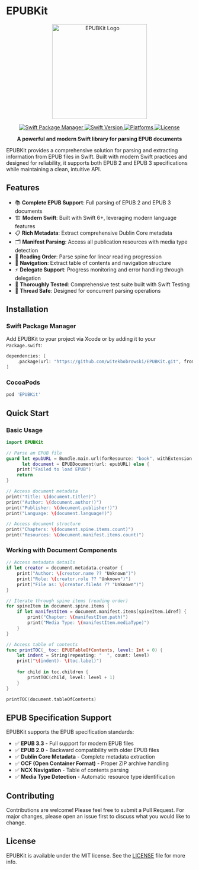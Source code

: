 # EPUBKit

<p align="center">
    <img src="EPUBKit.png" alt="EPUBKit Logo" width="256">
</p>

<p align="center">
    <a href="https://swift.org/package-manager">
        <img src="https://img.shields.io/badge/Swift%20Package%20Manager-compatible-brightgreen.svg" alt="Swift Package Manager">
    </a>
    <a href="https://swift.org">
        <img src="https://img.shields.io/endpoint?url=https%3A%2F%2Fswiftpackageindex.com%2Fapi%2Fpackages%2Fwitekbobrowski%2FEPUBKit%2Fbadge%3Ftype%3Dswift-versions" alt="Swift Version">
    </a>
    <a href="https://swiftpackageindex.com/witekbobrowski/EPUBKit">
        <img src="https://img.shields.io/endpoint?url=https%3A%2F%2Fswiftpackageindex.com%2Fapi%2Fpackages%2Fwitekbobrowski%2FEPUBKit%2Fbadge%3Ftype%3Dplatforms" alt="Platforms">
    </a>
    <a href="https://github.com/witekbobrowski/EPUBKit/blob/main/LICENSE">
        <img src="https://img.shields.io/github/license/witekbobrowski/EPUBKit" alt="License">
    </a>
</p>

<p align="center">
    <strong>A powerful and modern Swift library for parsing EPUB documents</strong>
</p>

EPUBKit provides a comprehensive solution for parsing and extracting information from EPUB files in Swift. Built with modern Swift practices and designed for reliability, it supports both EPUB 2 and EPUB 3 specifications while maintaining a clean, intuitive API.

## Features

- 📚 **Complete EPUB Support**: Full parsing of EPUB 2 and EPUB 3 documents
- 🏗️ **Modern Swift**: Built with Swift 6+, leveraging modern language features
- 📋 **Rich Metadata**: Extract comprehensive Dublin Core metadata
- 🗂️ **Manifest Parsing**: Access all publication resources with media type detection  
- 📖 **Reading Order**: Parse spine for linear reading progression
- 🧭 **Navigation**: Extract table of contents and navigation structure
- ⚡ **Delegate Support**: Progress monitoring and error handling through delegation
- 🧪 **Thoroughly Tested**: Comprehensive test suite built with Swift Testing
- 🎯 **Thread Safe**: Designed for concurrent parsing operations

## Installation

### Swift Package Manager

Add EPUBKit to your project via Xcode or by adding it to your `Package.swift`:

```swift
dependencies: [
    .package(url: "https://github.com/witekbobrowski/EPUBKit.git", from: "1.0.0")
]
```

### CocoaPods

```ruby
pod 'EPUBKit'
```

## Quick Start

### Basic Usage

```swift
import EPUBKit

// Parse an EPUB file
guard let epubURL = Bundle.main.url(forResource: "book", withExtension: "epub"),
      let document = EPUBDocument(url: epubURL) else {
    print("Failed to load EPUB")
    return
}

// Access document metadata
print("Title: \(document.title!)")
print("Author: \(document.author!)")
print("Publisher: \(document.publisher!)")
print("Language: \(document.language!)")

// Access document structure
print("Chapters: \(document.spine.items.count)")
print("Resources: \(document.manifest.items.count)")
```

### Working with Document Components

```swift
// Access metadata details
if let creator = document.metadata.creator {
    print("Author: \(creator.name ?? "Unknown")")
    print("Role: \(creator.role ?? "Unknown")")
    print("File as: \(creator.fileAs ?? "Unknown")")
}

// Iterate through spine items (reading order)
for spineItem in document.spine.items {
    if let manifestItem = document.manifest.items[spineItem.idref] {
        print("Chapter: \(manifestItem.path)")
        print("Media Type: \(manifestItem.mediaType)")
    }
}

// Access table of contents
func printTOC(_ toc: EPUBTableOfContents, level: Int = 0) {
    let indent = String(repeating: "  ", count: level)
    print("\(indent)- \(toc.label)")
    
    for child in toc.children {
        printTOC(child, level: level + 1)
    }
}

printTOC(document.tableOfContents)
```

## EPUB Specification Support

EPUBKit supports the EPUB specification standards:

- ✅ **EPUB 3.3** - Full support for modern EPUB files
- ✅ **EPUB 2.0** - Backward compatibility with older EPUB files
- ✅ **Dublin Core Metadata** - Complete metadata extraction
- ✅ **OCF (Open Container Format)** - Proper ZIP archive handling
- ✅ **NCX Navigation** - Table of contents parsing
- ✅ **Media Type Detection** - Automatic resource type identification

## Contributing

Contributions are welcome! Please feel free to submit a Pull Request. For major changes, please open an issue first to discuss what you would like to change.

## License

EPUBKit is available under the MIT license. See the [LICENSE](LICENSE) file for more info.
